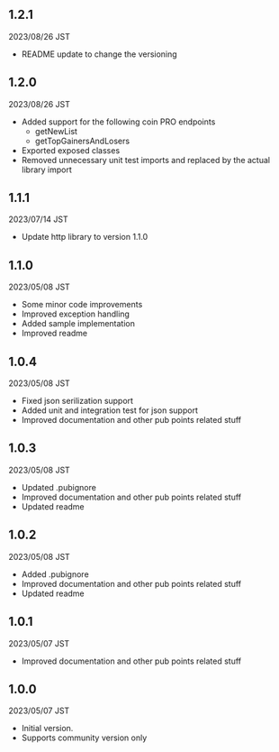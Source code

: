 ## 1.2.1
2023/08/26 JST
- README update to change the versioning
## 1.2.0
2023/08/26 JST
- Added support for the following coin PRO endpoints 
    - getNewList
    - getTopGainersAndLosers
- Exported exposed classes
- Removed unnecessary unit test imports and replaced by the actual library import
## 1.1.1
2023/07/14 JST
- Update http library to version 1.1.0
## 1.1.0
2023/05/08 JST
- Some minor code improvements
- Improved exception handling
- Added sample implementation
- Improved readme
## 1.0.4
2023/05/08 JST
- Fixed json serilization support
- Added unit and integration test for json support
- Improved documentation and other pub points related stuff
## 1.0.3
2023/05/08 JST
- Updated .pubignore
- Improved documentation and other pub points related stuff
- Updated readme
## 1.0.2
2023/05/08 JST
- Added .pubignore
- Improved documentation and other pub points related stuff
- Updated readme
## 1.0.1
2023/05/07 JST
- Improved documentation and other pub points related stuff

## 1.0.0
2023/05/07 JST
- Initial version.
- Supports community version only
